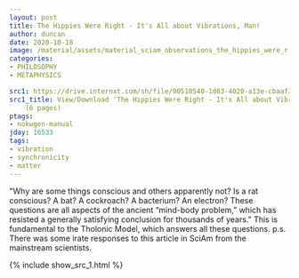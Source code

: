 ```yaml
---
layout: post
title: The Hippies Were Right - It's All about Vibrations, Man!
author: duncan
date: 2020-10-18
image: /material/assets/material_sciam_observations_the_hippies_were_r.png
categories:
- PHILOSOPHY
- METAPHYSICS

src1: https://drive.internxt.com/sh/file/90510540-1d63-4020-a13e-cbaaf3b5ee93/cfed3868267a5456d5d3614f6bcf5d20e76559a56f616da1eeba56026187bc9e
src1_title: View/Download 'The Hippies Were Right - It's All about Vibrations, Man!'
    (6 pages)
ptags:
- nokwgen-manual
jday: 16533
tags:
- vibration
- synchronicity
- matter
---
```


"Why are some things conscious and others apparently not? Is a rat conscious? A bat? A cockroach? A bacterium? An electron? These questions are all aspects of the ancient “mind-body problem,” which has resisted a generally satisfying conclusion for thousands of years."  This is fundamental to the Tholonic Model, which answers all these questions. p.s. There was some irate responses to this article in SciAm from the mainstream scientists.

<!--more-->

{% include show_src_1.html %}

